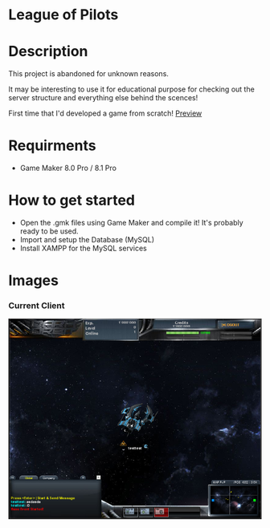 # League of Pilots
# Description
This project is abandoned for unknown reasons.

It may be interesting to use it for educational purpose for checking out the server structure and everything else behind the scences!

First time that I'd developed a game from scratch! [Preview](https://youtu.be/UAbt4RkJiYs)

# Requirments
* Game Maker 8.0 Pro / 8.1 Pro

# How to get started
* Open the .gmk files using Game Maker and compile it! It's probably ready to be used.
* Import and setup the Database (MySQL)
* Install XAMPP for the MySQL services

# Images

### Current Client
![Image of Client](https://github.com/ignaskavaliauskas/Dark-Orbit-Clones/blob/master/League%20of%20Pilots/Images/client.jpg)
